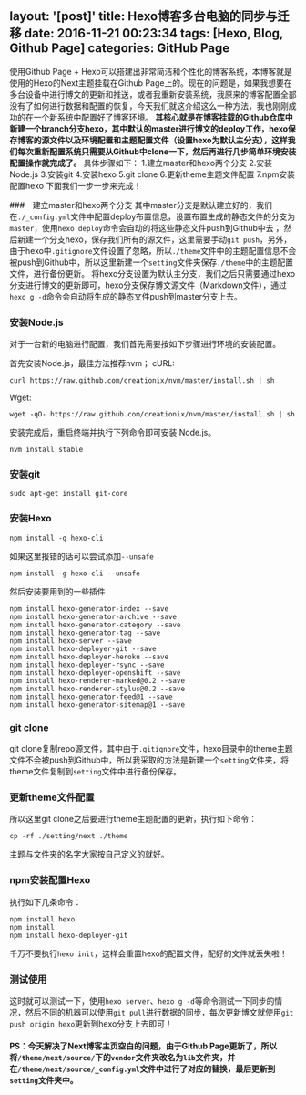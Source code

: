 layout: '[post]'
title: Hexo博客多台电脑的同步与迁移
date: 2016-11-21 00:23:34
tags: [Hexo, Blog, Github Page]
categories: GitHub Page
---
使用Github Page + Hexo可以搭建出非常简洁和个性化的博客系统，本博客就是使用的Hexo的Next主题挂载在Github Page上的。现在的问题是，如果我想要在多台设备中进行博文的更新和推送，或者我重新安装系统，我原来的博客配置全部没有了如何进行数据和配置的恢复，今天我们就这介绍这么一种方法，我也刚刚成功的在一个新系统中配置好了博客环境。
**其核心就是在博客挂载的Github仓库中新建一个branch分支hexo，其中默认的master进行博文的deploy工作，hexo保存博客的源文件以及环境配置和主题配置文件（设置hexo为默认主分支），这样我们每次重新配置系统只需要从Github中clone一下，然后再进行几步简单环境安装配置操作就完成了。**
具体步骤如下：
1.建立master和hexo两个分支
2.安装Node.js
3.安装git
4.安装hexo
5.git clone
6.更新theme主题文件配置
7.npm安装配置hexo
下面我们一步一步来完成！

<!--more-->

###　建立master和hexo两个分支
其中master分支是默认建立好的，我们在`./_config.yml`文件中配置deploy布置信息，设置布置生成的静态文件的分支为`master`，使用`hexo deploy`命令会自动的将这些静态文件push到Github中去；
然后新建一个分支hexo，保存我们所有的源文件，这里需要手动`git push`，另外，由于hexo中`.gitignore`文件设置了忽略，所以`./theme`文件中的主题配置信息不会被push到Github中，所以这里新建一个`setting`文件夹保存`./theme`中的主题配置文件，进行备份更新。
将hexo分支设置为默认主分支，我们之后只需要通过hexo分支进行博文的更新即可，hexo分支保存博文源文件（Markdown文件），通过`hexo g -d`命令会自动将生成的静态文件push到master分支上去。

### 安装Node.js
对于一台新的电脑进行配置，我们首先需要按如下步骤进行环境的安装配置。

首先安装Node.js，最佳方法推荐nvm；
cURL:
```
curl https://raw.github.com/creationix/nvm/master/install.sh | sh
```

Wget:
```
wget -qO- https://raw.github.com/creationix/nvm/master/install.sh | sh
```
安装完成后，重启终端并执行下列命令即可安装 Node.js。
```
nvm install stable
```

### 安装git

```
sudo apt-get install git-core
```

### 安装Hexo

```
npm install -g hexo-cli
```
如果这里报错的话可以尝试添加`--unsafe`
```
npm install -g hexo-cli --unsafe
```

然后安装要用到的一些插件
```
npm install hexo-generator-index --save
npm install hexo-generator-archive --save
npm install hexo-generator-category --save
npm install hexo-generator-tag --save
npm install hexo-server --save
npm install hexo-deployer-git --save
npm install hexo-deployer-heroku --save
npm install hexo-deployer-rsync --save
npm install hexo-deployer-openshift --save
npm install hexo-renderer-marked@0.2 --save
npm install hexo-renderer-stylus@0.2 --save
npm install hexo-generator-feed@1 --save
npm install hexo-generator-sitemap@1 --save
```

### git clone
git clone复制repo源文件，其中由于`.gitignore`文件，hexo目录中的theme主题文件不会被push到Github中，所以我采取的方法是新建一个`setting`文件夹，将theme文件复制到`setting`文件中进行备份保存。

### 更新theme文件配置

所以这里git clone之后要进行theme主题配置的更新，执行如下命令：
```shell
cp -rf ./setting/next ./theme
```
主题与文件夹的名字大家按自己定义的就好。

### npm安装配置Hexo

执行如下几条命令：
```
npm install hexo
npm install
npm install hexo-deployer-git
```
千万不要执行`hexo init`，这样会重置hexo的配置文件，配好的文件就丢失啦！

### 测试使用

这时就可以测试一下，使用`hexo server`、`hexo g -d`等命令测试一下同步的情况，然后不同的机器可以使用`git pull`进行数据的同步，每次更新博文就使用`git push origin hexo`更新到hexo分支上去即可！

#### PS：今天解决了Next博客主页空白的问题，由于Github Page更新了，所以将`/theme/next/source/`下的`vendor`文件夹改名为`lib`文件夹，并在`/theme/next/source/_config.yml`文件中进行了对应的替换，最后更新到`setting`文件夹中。